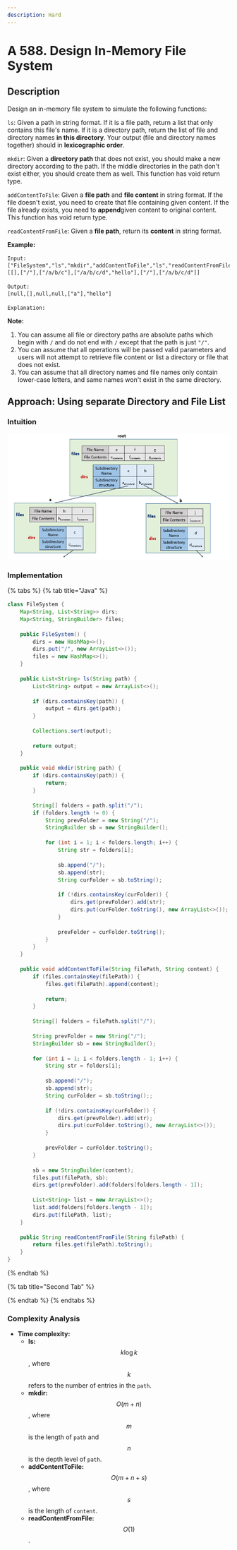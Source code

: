 ```yaml
---
description: Hard
---
```


# A 588. Design In-Memory File System

## Description

Design an in-memory file system to simulate the following functions:

`ls`: Given a path in string format. If it is a file path, return a list that only contains this file's name. If it is a directory path, return the list of file and directory names **in this directory**. Your output \(file and directory names together\) should in **lexicographic order**.

`mkdir`: Given a **directory path** that does not exist, you should make a new directory according to the path. If the middle directories in the path don't exist either, you should create them as well. This function has void return type.

`addContentToFile`: Given a **file path** and **file content** in string format. If the file doesn't exist, you need to create that file containing given content. If the file already exists, you need to **append**given content to original content. This function has void return type.

`readContentFromFile`: Given a **file path**, return its **content** in string format.

**Example:**

```text
Input: 
["FileSystem","ls","mkdir","addContentToFile","ls","readContentFromFile"]
[[],["/"],["/a/b/c"],["/a/b/c/d","hello"],["/"],["/a/b/c/d"]]

Output:
[null,[],null,null,["a"],"hello"]

Explanation:

```

**Note:**

1. You can assume all file or directory paths are absolute paths which begin with `/` and do not end with `/` except that the path is just `"/"`.
2. You can assume that all operations will be passed valid parameters and users will not attempt to retrieve file content or list a directory or file that does not exist.
3. You can assume that all directory names and file names only contain lower-case letters, and same names won't exist in the same directory.

## Approach: Using separate Directory and File List

### Intuition

![](../../../.gitbook/assets/image%20%28202%29.png)

### Implementation

{% tabs %}
{% tab title="Java" %}
```java
class FileSystem {
    Map<String, List<String>> dirs;
    Map<String, StringBuilder> files;

    public FileSystem() {
        dirs = new HashMap<>();
        dirs.put("/", new ArrayList<>());
        files = new HashMap<>();
    }

    public List<String> ls(String path) {
        List<String> output = new ArrayList<>();

        if (dirs.containsKey(path)) {
            output = dirs.get(path);
        }

        Collections.sort(output);

        return output;
    }

    public void mkdir(String path) {
        if (dirs.containsKey(path)) {
            return;
        }

        String[] folders = path.split("/");
        if (folders.length != 0) {
            String prevFolder = new String("/");
            StringBuilder sb = new StringBuilder();

            for (int i = 1; i < folders.length; i++) {
                String str = folders[i];

                sb.append("/");
                sb.append(str);
                String curFolder = sb.toString();

                if (!dirs.containsKey(curFolder)) {
                    dirs.get(prevFolder).add(str);
                    dirs.put(curFolder.toString(), new ArrayList<>());
                }

                prevFolder = curFolder.toString();
            }
        }
    }

    public void addContentToFile(String filePath, String content) {
        if (files.containsKey(filePath)) {
            files.get(filePath).append(content);

            return;
        }

        String[] folders = filePath.split("/");

        String prevFolder = new String("/");
        StringBuilder sb = new StringBuilder();

        for (int i = 1; i < folders.length - 1; i++) {
            String str = folders[i];

            sb.append("/");
            sb.append(str);
            String curFolder = sb.toString();;

            if (!dirs.containsKey(curFolder)) {
                dirs.get(prevFolder).add(str);
                dirs.put(curFolder.toString(), new ArrayList<>());
            }

            prevFolder = curFolder.toString();
        }

        sb = new StringBuilder(content);
        files.put(filePath, sb);
        dirs.get(prevFolder).add(folders[folders.length - 1]);

        List<String> list = new ArrayList<>();
        list.add(folders[folders.length - 1]);
        dirs.put(filePath, list);
    }

    public String readContentFromFile(String filePath) {
        return files.get(filePath).toString();
    }
}
```
{% endtab %}

{% tab title="Second Tab" %}

{% endtab %}
{% endtabs %}

### Complexity Analysis

* **Time complexity:**
  * **ls:** $$k\log{k}$$, where $$k$$ refers to the number of entries in the `path`.
  * **mkdir:** $$O(m+n)$$, where $$m$$ is the length of `path` and $$n$$ is the depth level of `path`.
  * **addContentToFile:** $$O(m+n+s)$$, where $$s$$ is the length of `content`.
  * **readContentFromFile:** $$O(1)$$.


